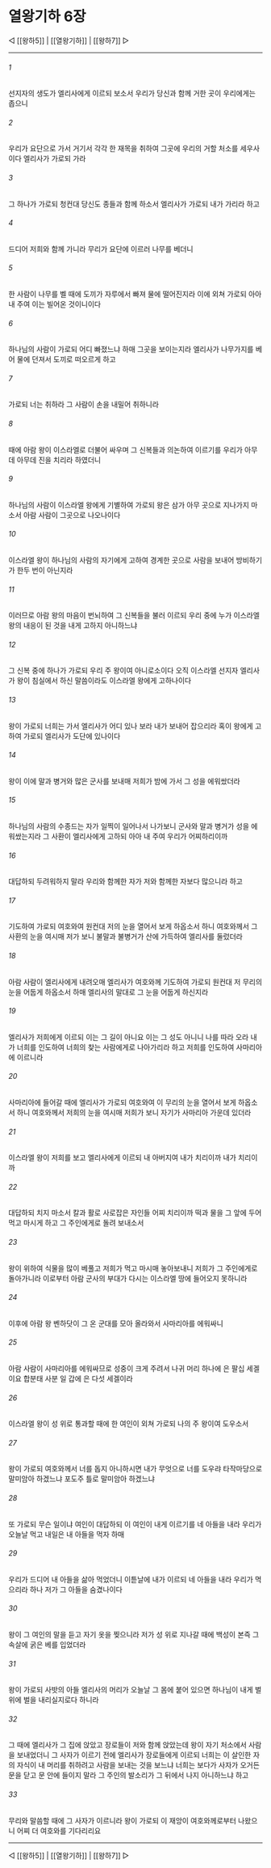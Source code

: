 # 열왕기하 6장

◁ [[왕하5]] | [[열왕기하]] | [[왕하7]] ▷
***

###### 1
선지자의 생도가 엘리사에게 이르되 보소서 우리가 당신과 함께 거한 곳이 우리에게는 좁으니

###### 2
우리가 요단으로 가서 거기서 각각 한 재목을 취하여 그곳에 우리의 거할 처소를 세우사이다 엘리사가 가로되 가라

###### 3
그 하나가 가로되 청컨대 당신도 종들과 함께 하소서 엘리사가 가로되 내가 가리라 하고

###### 4
드디어 저희와 함께 가니라 무리가 요단에 이르러 나무를 베더니

###### 5
한 사람이 나무를 벨 때에 도끼가 자루에서 빠져 물에 떨어진지라 이에 외쳐 가로되 아아 내 주여 이는 빌어온 것이니이다

###### 6
하나님의 사람이 가로되 어디 빠졌느냐 하매 그곳을 보이는지라 엘리사가 나무가지를 베어 물에 던져서 도끼로 떠오르게 하고

###### 7
가로되 너는 취하라 그 사람이 손을 내밀어 취하니라

###### 8
때에 아람 왕이 이스라엘로 더불어 싸우며 그 신복들과 의논하여 이르기를 우리가 아무데 아무데 진을 치리라 하였더니

###### 9
하나님의 사람이 이스라엘 왕에게 기별하여 가로되 왕은 삼가 아무 곳으로 지나가지 마소서 아람 사람이 그곳으로 나오나이다

###### 10
이스라엘 왕이 하나님의 사람의 자기에게 고하여 경계한 곳으로 사람을 보내어 방비하기가 한두 번이 아닌지라

###### 11
이러므로 아람 왕의 마음이 번뇌하여 그 신복들을 불러 이르되 우리 중에 누가 이스라엘 왕의 내응이 된 것을 내게 고하지 아니하느냐

###### 12
그 신복 중에 하나가 가로되 우리 주 왕이여 아니로소이다 오직 이스라엘 선지자 엘리사가 왕이 침실에서 하신 말씀이라도 이스라엘 왕에게 고하나이다

###### 13
왕이 가로되 너희는 가서 엘리사가 어디 있나 보라 내가 보내어 잡으리라 혹이 왕에게 고하여 가로되 엘리사가 도단에 있나이다

###### 14
왕이 이에 말과 병거와 많은 군사를 보내매 저희가 밤에 가서 그 성을 에워쌌더라

###### 15
하나님의 사람의 수종드는 자가 일찍이 일어나서 나가보니 군사와 말과 병거가 성을 에워쌌는지라 그 사환이 엘리사에게 고하되 아아 내 주여 우리가 어찌하리이까

###### 16
대답하되 두려워하지 말라 우리와 함께한 자가 저와 함께한 자보다 많으니라 하고

###### 17
기도하여 가로되 여호와여 원컨대 저의 눈을 열어서 보게 하옵소서 하니 여호와께서 그 사환의 눈을 여시매 저가 보니 불말과 불병거가 산에 가득하여 엘리사를 둘렀더라

###### 18
아람 사람이 엘리사에게 내려오매 엘리사가 여호와께 기도하여 가로되 원컨대 저 무리의 눈을 어둡게 하옵소서 하매 엘리사의 말대로 그 눈을 어둡게 하신지라

###### 19
엘리사가 저희에게 이르되 이는 그 길이 아니요 이는 그 성도 아니니 나를 따라 오라 내가 너희를 인도하여 너희의 찾는 사람에게로 나아가리라 하고 저희를 인도하여 사마리아에 이르니라

###### 20
사마리아에 들어갈 때에 엘리사가 가로되 여호와여 이 무리의 눈을 열어서 보게 하옵소서 하니 여호와께서 저희의 눈을 여시매 저희가 보니 자기가 사마리아 가운데 있더라

###### 21
이스라엘 왕이 저희를 보고 엘리사에게 이르되 내 아버지여 내가 치리이까 내가 치리이까

###### 22
대답하되 치지 마소서 칼과 활로 사로잡은 자인들 어찌 치리이까 떡과 물을 그 앞에 두어 먹고 마시게 하고 그 주인에게로 돌려 보내소서

###### 23
왕이 위하여 식물을 많이 베풀고 저희가 먹고 마시매 놓아보내니 저희가 그 주인에게로 돌아가니라 이로부터 아람 군사의 부대가 다시는 이스라엘 땅에 들어오지 못하니라

###### 24
이후에 아람 왕 벤하닷이 그 온 군대를 모아 올라와서 사마리아를 에워싸니

###### 25
아람 사람이 사마리아를 에워싸므로 성중이 크게 주려서 나귀 머리 하나에 은 팔십 세겔이요 합분태 사분 일 갑에 은 다섯 세겔이라

###### 26
이스라엘 왕이 성 위로 통과할 때에 한 여인이 외쳐 가로되 나의 주 왕이여 도우소서

###### 27
왕이 가로되 여호와께서 너를 돕지 아니하시면 내가 무엇으로 너를 도우랴 타작마당으로 말미암아 하겠느냐 포도주 틀로 말미암아 하겠느냐

###### 28
또 가로되 무슨 일이냐 여인이 대답하되 이 여인이 내게 이르기를 네 아들을 내라 우리가 오늘날 먹고 내일은 내 아들을 먹자 하매

###### 29
우리가 드디어 내 아들을 삶아 먹었더니 이튿날에 내가 이르되 네 아들을 내라 우리가 먹으리라 하나 저가 그 아들을 숨겼나이다

###### 30
왕이 그 여인의 말을 듣고 자기 옷을 찢으니라 저가 성 위로 지나갈 때에 백성이 본즉 그 속살에 굵은 베를 입었더라

###### 31
왕이 가로되 사밧의 아들 엘리사의 머리가 오늘날 그 몸에 붙어 있으면 하나님이 내게 벌 위에 벌을 내리실지로다 하니라

###### 32
그 때에 엘리사가 그 집에 앉았고 장로들이 저와 함께 앉았는데 왕이 자기 처소에서 사람을 보내었더니 그 사자가 이르기 전에 엘리사가 장로들에게 이르되 너희는 이 살인한 자의 자식이 내 머리를 취하려고 사람을 보내는 것을 보느냐 너희는 보다가 사자가 오거든 문을 닫고 문 안에 들이지 말라 그 주인의 발소리가 그 뒤에서 나지 아니하느냐 하고

###### 33
무리와 말씀할 때에 그 사자가 이르니라 왕이 가로되 이 재앙이 여호와께로부터 나왔으니 어찌 더 여호와를 기다리리요

***
◁ [[왕하5]] | [[열왕기하]] | [[왕하7]] ▷